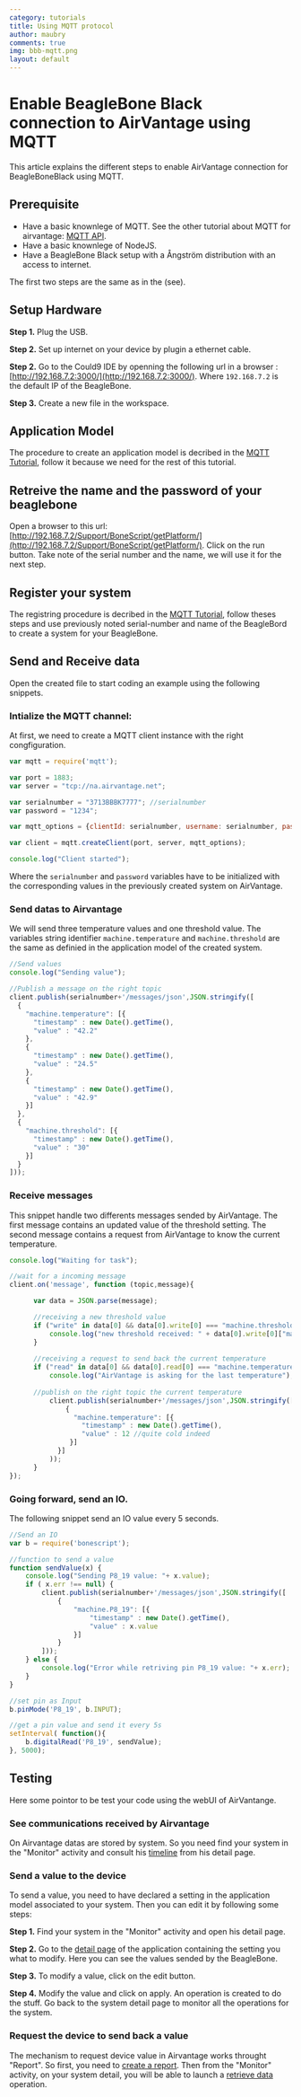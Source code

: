 ```yaml
---
category: tutorials
title: Using MQTT protocol
author: maubry
comments: true
img: bbb-mqtt.png
layout: default
---
```


Enable BeagleBone Black connection to AirVantage using MQTT
==========================

This article explains the different steps to enable AirVantage connection for BeagleBoneBlack using MQTT. 


Prerequisite
------------------------------------------------

* Have a basic knownlege of MQTT. See the other tutorial about MQTT for airvantage: [MQTT API](/tutorials/2013/07/05/mqtt-for-devices/).
* Have a basic knownlege of NodeJS.
* Have a BeagleBone Black setup with a Ångström distribution with an access to internet.

The first two steps are the same as in the (see).


Setup Hardware
------------------------------------------------

__Step 1.__ Plug the USB.

__Step 2.__ Set up internet on your device by plugin a ethernet cable.

__Step 2.__ Go to the Could9 IDE by openning the following url in a browser : [http://192.168.7.2:3000/](http://192.168.7.2:3000/). Where `192.168.7.2` is the default IP of the BeagleBone.

__Step 3.__ Create a new file in the workspace.


Application Model
------------------------------------------------

The procedure to create an application model is decribed in the [MQTT Tutorial](/tutorials/2013/07/05/mqtt-for-devices/), follow it because we need for the rest of this tutorial.


Retreive the name and the password of your beaglebone
--------------------------------------------------------

Open a browser to this url: [http://192.168.7.2/Support/BoneScript/getPlatform/](http://192.168.7.2/Support/BoneScript/getPlatform/). Click on the run button. Take note of the serial number and the name, we will use it for the next step.


Register your system
------------------------------------------------ 

The registring procedure is decribed in the [MQTT Tutorial](/tutorials/2013/07/05/mqtt-for-devices/), follow theses steps and use previously noted serial-number and name of the BeagleBord to create a system for your BeagleBone.


Send and Receive data
------------------------------------------------

Open the created file to start coding an example using the following snippets.


### Intialize the MQTT channel:

At first, we need to create a MQTT client instance with the right congfiguration.

~~~ js
var mqtt = require('mqtt');

var port = 1883;
var server = "tcp://na.airvantage.net";

var serialnumber = "3713BBBK7777"; //serialnumber
var password = "1234";

var mqtt_options = {clientId: serialnumber, username: serialnumber, password: password};

var client = mqtt.createClient(port, server, mqtt_options);

console.log("Client started");
~~~

Where the `serialnumber` and `password` variables have to be initialized with the corresponding values in the previously created system on AirVantage.


### Send datas to Airvantage

We will send three temperature values and one threshold value. The variables string identifier  `machine.temperature` and `machine.threshold` are the same as definied in the application model of the created system.

~~~ js
//Send values
console.log("Sending value");

//Publish a message on the right topic
client.publish(serialnumber+'/messages/json',JSON.stringify([
  {
    "machine.temperature": [{
      "timestamp" : new Date().getTime(), 
      "value" : "42.2"
    },
    {
      "timestamp" : new Date().getTime(), 
      "value" : "24.5"
    },
    {
      "timestamp" : new Date().getTime(), 
      "value" : "42.9"
    }]
  },
  {
    "machine.threshold": [{
      "timestamp" : new Date().getTime(), 
      "value" : "30"
    }]
  }
]));
~~~


### Receive messages

This snippet handle two differents messages sended by AirVantage.
The first message contains an updated value of the threshold setting.
The second message contains a request from AirVantage to know the current temperature.

~~~ js
console.log("Waiting for task");

//wait for a incoming message
client.on('message', function (topic,message){

      var data = JSON.parse(message);

      //receiving a new threshold value
      if ("write" in data[0] && data[0].write[0] === "machine.threshold") {
          console.log("new threshold received: " + data[0].write[0]["machine.threshold"]);          
      }
      
      //receiving a request to send back the current temperature
      if ("read" in data[0] && data[0].read[0] === "machine.temperature") {
          console.log("AirVantage is asking for the last temperature");
          
	  //publish on the right topic the current temperature
          client.publish(serialnumber+'/messages/json',JSON.stringify([
              {
                "machine.temperature": [{
                  "timestamp" : new Date().getTime(), 
                  "value" : 12 //quite cold indeed
               }]
            }]
          ));
      }
});
~~~


### Going forward, send an IO.

The following snippet send an IO value every 5 seconds.

~~~ js
//Send an IO
var b = require('bonescript');

//function to send a value
function sendValue(x) {
    console.log("Sending P8_19 value: "+ x.value);
    if ( x.err !== null) {
        client.publish(serialnumber+'/messages/json',JSON.stringify([
            {
                "machine.P8_19": [{
                    "timestamp" : new Date().getTime(), 
                    "value" : x.value
                }]
            }
        ]));
    } else {
        console.log("Error while retriving pin P8_19 value: "+ x.err);
    }
}

//set pin as Input
b.pinMode('P8_19', b.INPUT);

//get a pin value and send it every 5s
setInterval( function(){
    b.digitalRead('P8_19', sendValue);
}, 5000);
~~~


Testing 
------------------------------------------------

Here some pointor to be test your code using the webUI of AirVantange.

### See communications received by Airvantage

On Airvantage datas are stored by system. So you need find your system in the "Monitor" activity and consult his [timeline](https://doc.airvantage.net/display/USERGUIDE/Monitor+Activity#MonitorActivity-Timeline) from his detail page.

### Send a value to the device

To send a value, you need to have declared a setting in the application model associated to your system. Then you can edit it by following some steps:

__Step 1.__ Find your system in the "Monitor" activity and open his detail page.

__Step 2.__ Go to the [detail page](https://doc.airvantage.net/display/USERGUIDE/Monitor+Activity#MonitorActivity-Configuration) of the application containing the setting you what to modify. Here you can see the values sended by the BeagleBone.

__Step 3.__ To modify a value, click on the edit button.

__Step 4.__ Modify the value and click on apply. An operation is created to do the stuff. Go back to the system detail page to monitor all the operations for the system.


### Request the device to send back a value

The mechanism to request device value in Airvantage works throught "Report". So first, you need to [create a report](https://doc.airvantage.net/display/USERGUIDE/Configure+Activity#ConfigureActivity-Tocreateareport). Then from the "Monitor" activity, on your system detail, you will be able to launch a [retrieve data](https://doc.airvantage.net/display/USERGUIDE/Monitor+Activity#MonitorActivity-Toretrievedatafromoneorseveralsystem%28s%29) operation.

